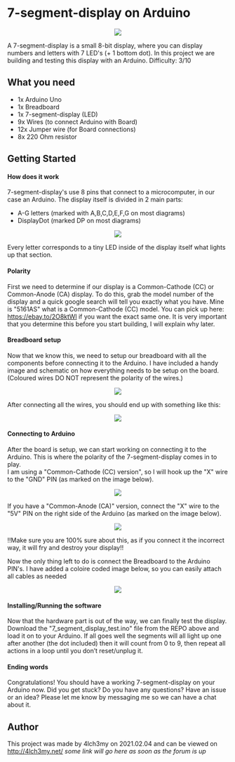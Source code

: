# 7-segment-display on Arduino

<p align="center"><img src="https://github.com/4lch3my/7_segment_display_setup/blob/main/gif.gif"/></p>

A 7-segment-display is a small 8-bit display, where you can display numbers and letters with 7 LED's (+ 1 bottom dot).
In this project we are building and testing this display with an Arduino.
Difficulty: 3/10

## What you need

- 1x Arduino Uno
- 1x Breadboard
- 1x 7-segment-display (LED)
- 9x Wires (to connect Arduino with Board)
- 12x Jumper wire (for Board connections)
- 8x 220 Ohm resistor

## Getting Started

#### How does it work
7-segment-display's use 8 pins that connect to a microcomputer, in our case an Arduino. The display itself is divided in 2 main parts:
- A-G letters (marked with A,B,C,D,E,F,G on most diagrams)
- DisplayDot (marked DP on most diagrams)

<p align="center"><img src="https://github.com/4lch3my/7_segment_display_setup/blob/main/7segment_image.png"/></p>

Every letter corresponds to a tiny LED inside of the display itself what lights up that section. 


#### Polarity
First we need to determine if our display is a Common-Cathode (CC) or Common-Anode (CA) display. To do this, grab the model number of the display and a quick google search will tell you exactly what you have. Mine is "5161AS" what is a Common-Cathode (CC) model. You can pick up here: https://ebay.to/2O8ktWl if you want the exact same one. It is very important that you determine this before you start building, I will explain why later.

#### Breadboard setup
Now that we know this, we need to setup our breadboard with all the components before connecting it to the Arduino. I have included a handy image and schematic on how everything needs to be setup on the board. (Coloured wires DO NOT represent the polarity of the wires.)

<p align="center"><img src="https://github.com/4lch3my/7_segment_display_setup_temp/blob/main/7_segment_breadboard.png"/></p>

After connecting all the wires, you should end up with something like this:

<p align="center"><img src="https://github.com/4lch3my/7_segment_display_setup_temp/blob/main/board_setup.jpg"/></p>

#### Connecting to Arduino

After the board is setup, we can start working on connecting it to the Arduino. This is where the polarity of the 7-segment-display comes in to play.<br>
I am using a "Common-Cathode (CC) version", so I will hook up the "X" wire to the "GND" PIN (as marked on the image below). <br>

<p align="center"><img src="https://github.com/4lch3my/7_segment_display_setup_temp/blob/main/7_segment_breadboard_Common_Cathode.png"/></p>

If you have a "Common-Anode (CA)" version, connect the "X" wire to the "5V" PIN on the right side of the Arduino (as marked on the image below). 

<p align="center"><img src="https://github.com/4lch3my/7_segment_display_setup_temp/blob/main/7_segment_breadboard_Common_Anode.png"/></p>

!!Make sure you are 100% sure about this, as if you connect it the incorrect way, it will fry and destroy your display!!


Now the only thing left to do is connect the Breadboard to the Arduino PIN's. I have added a coloire coded image below, so you can easily attach all cables as needed

<p align="center"><img src="https://github.com/4lch3my/7_segment_display_setup_temp/blob/main/7_segment_breadboard_with_wires.png"/></p>

#### Installing/Running the software
Now that the hardware part is out of the way, we can finally test the display. Download the "7_segment_display_test.ino" file from the REPO above and load it on to your Arduino. If all goes well the segments will all light up one after another (the dot included) then it will count from 0 to 9, then repeat all actions in a loop until you don’t reset/unplug it.


#### Ending words
Congratulations! You should have a working 7-segment-display on your Arduino now. Did you get stuck? Do you have any questions? Have an issue or an idea? Please let me know by messaging me so we can have a chat about it. 


## Author

This project was made by 4lch3my on 2021.02.04 and can be viewed on http://4lch3my.net/ *some link will go here as soon as the forum is up*
